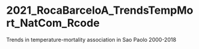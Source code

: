 # 2021_RocaBarceloA_TrendsTempMort_NatCom_Rcode
Trends in temperature-mortality association in Sao Paolo 2000-2018
